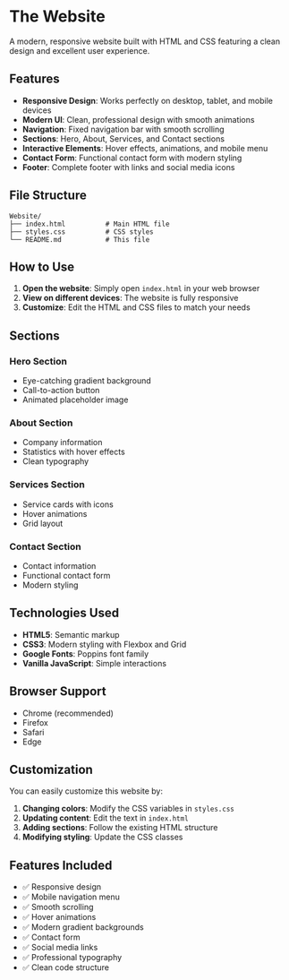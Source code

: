 # The Website

A modern, responsive website built with HTML and CSS featuring a clean design and excellent user experience.

## Features

- **Responsive Design**: Works perfectly on desktop, tablet, and mobile devices
- **Modern UI**: Clean, professional design with smooth animations
- **Navigation**: Fixed navigation bar with smooth scrolling
- **Sections**: Hero, About, Services, and Contact sections
- **Interactive Elements**: Hover effects, animations, and mobile menu
- **Contact Form**: Functional contact form with modern styling
- **Footer**: Complete footer with links and social media icons

## File Structure

```
Website/
├── index.html          # Main HTML file
├── styles.css          # CSS styles
└── README.md           # This file
```

## How to Use

1. **Open the website**: Simply open `index.html` in your web browser
2. **View on different devices**: The website is fully responsive
3. **Customize**: Edit the HTML and CSS files to match your needs

## Sections

### Hero Section
- Eye-catching gradient background
- Call-to-action button
- Animated placeholder image

### About Section
- Company information
- Statistics with hover effects
- Clean typography

### Services Section
- Service cards with icons
- Hover animations
- Grid layout

### Contact Section
- Contact information
- Functional contact form
- Modern styling

## Technologies Used

- **HTML5**: Semantic markup
- **CSS3**: Modern styling with Flexbox and Grid
- **Google Fonts**: Poppins font family
- **Vanilla JavaScript**: Simple interactions

## Browser Support

- Chrome (recommended)
- Firefox
- Safari
- Edge

## Customization

You can easily customize this website by:

1. **Changing colors**: Modify the CSS variables in `styles.css`
2. **Updating content**: Edit the text in `index.html`
3. **Adding sections**: Follow the existing HTML structure
4. **Modifying styling**: Update the CSS classes

## Features Included

- ✅ Responsive design
- ✅ Mobile navigation menu
- ✅ Smooth scrolling
- ✅ Hover animations
- ✅ Modern gradient backgrounds
- ✅ Contact form
- ✅ Social media links
- ✅ Professional typography
- ✅ Clean code structure
